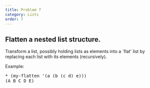 ```yaml
---
title: Problem 7
category: Lists
order: 7
---
```


## Flatten a nested list structure.

Transform a list, possibly holding lists as elements into a `flat' list by replacing each list with its elements (recursively).

Example:

<pre>
* (my-flatten '(a (b (c d) e)))
(A B C D E)
</pre>
